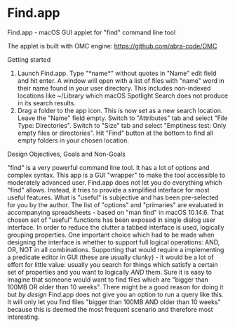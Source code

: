 # Find.app
Find.app - macOS GUI applet for "find" command line tool

The applet is built with OMC engine:
https://github.com/abra-code/OMC

Getting started

1. Launch Find.app. Type "\*name\*" without quotes in "Name" edit field and hit enter. A window will open with a list of files with "name" word in their name found in your user directory. This includes non-indexed locations like ~/Library which macOS Spotlight Search does not produce in its search results.
2. Drag a folder to the app icon. This is now set as a new search location. Leave the "Name" field empty. Switch to "Attributes" tab and select "File Type: Directories". Switch to "Size" tab and select "Emptiness test: Only empty files or directories". Hit "Find" button at the bottom to find all empty folders in your chosen location.


Design Objectives, Goals and Non-Goals

"find" is a very powerful command line tool. It has a lot of options and complex syntax.
This app is a GUI "wrapper" to make the tool accessible to moderately advanced user.
Find.app does not let you do everything which "find" allows. Instead, it tries to provide a simplified interface for most useful features. What is "useful" is subjective and has been pre-selected for you by the author. The list of "options" and "primaries" are evaluated in accompanying spreadsheets - based on "man find" in macOS 10.14.6. That chosen set of "useful" functions has been exposed in single dialog user interface. In order to reduce the clutter a tabbed interface is used, logically grouping properties. One important choice which had to be made when designing the interface is whether to support full logical operations: AND, OR, NOT in all combinations. Supporting that would require a implementing a predicate editor in GUI (these are usually clunky) - it would be a lot of effort for little value: usually you search for things which satisfy a certain set of properties and you want to logically *AND* them. Sure it is easy to imagine that someone would want to find files which are "bigger than 100MB OR older than 10 weeks". There might be a good reason for doing it but *by design* Find.app does not give you an option to run a query like this. It will only let you find files "bigger than 100MB AND older than 10 weeks" because this is deemed the most frequent scenario and therefore most interesting.
